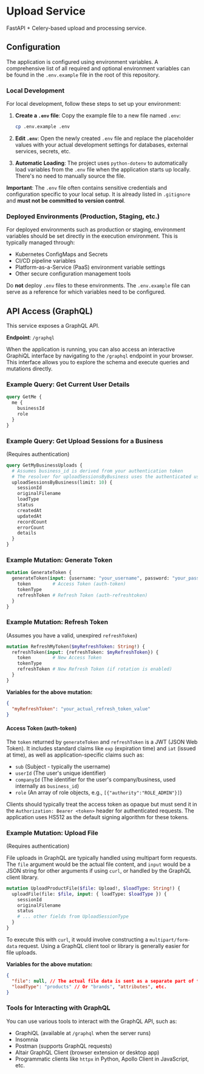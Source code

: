 # Upload Service

FastAPI + Celery-based upload and processing service.

## Configuration

The application is configured using environment variables. A comprehensive list of all required and optional environment variables can be found in the `.env.example` file in the root of this repository.

### Local Development

For local development, follow these steps to set up your environment:

1.  **Create a `.env` file**:
    Copy the example file to a new file named `.env`:
    ```bash
    cp .env.example .env
    ```

2.  **Edit `.env`**:
    Open the newly created `.env` file and replace the placeholder values with your actual development settings for databases, external services, secrets, etc.

3.  **Automatic Loading**:
    The project uses `python-dotenv` to automatically load variables from the `.env` file when the application starts up locally. There's no need to manually source the file.

**Important**: The `.env` file often contains sensitive credentials and configuration specific to your local setup. It is already listed in `.gitignore` and **must not be committed to version control**.

### Deployed Environments (Production, Staging, etc.)

For deployed environments such as production or staging, environment variables should be set directly in the execution environment. This is typically managed through:

*   Kubernetes ConfigMaps and Secrets
*   CI/CD pipeline variables
*   Platform-as-a-Service (PaaS) environment variable settings
*   Other secure configuration management tools

Do **not** deploy `.env` files to these environments. The `.env.example` file can serve as a reference for which variables need to be configured.

## API Access (GraphQL)

This service exposes a GraphQL API.

**Endpoint**: `/graphql`

When the application is running, you can also access an interactive GraphiQL interface by navigating to the `/graphql` endpoint in your browser. This interface allows you to explore the schema and execute queries and mutations directly.

### Example Query: Get Current User Details

```graphql
query GetMe {
  me {
    businessId
    role
  }
}
```

### Example Query: Get Upload Sessions for a Business

(Requires authentication)

```graphql
query GetMyBusinessUploads {
  # Assumes business_id is derived from your authentication token
  # The resolver for uploadSessionsByBusiness uses the authenticated user's business_id
  uploadSessionsByBusiness(limit: 10) {
    sessionId
    originalFilename
    loadType
    status
    createdAt
    updatedAt
    recordCount
    errorCount
    details
  }
}
```

### Example Mutation: Generate Token

```graphql
mutation GenerateToken {
  generateToken(input: {username: "your_username", password: "your_password"}) {
    token        # Access Token (auth-token)
    tokenType
    refreshToken # Refresh Token (auth-refreshtoken)
  }
}
```

### Example Mutation: Refresh Token

(Assumes you have a valid, unexpired `refreshToken`)

```graphql
mutation RefreshMyToken($myRefreshToken: String!) {
  refreshToken(input: {refreshToken: $myRefreshToken}) {
    token        # New Access Token
    tokenType
    refreshToken # New Refresh Token (if rotation is enabled)
  }
}
```
**Variables for the above mutation:**
```json
{
  "myRefreshToken": "your_actual_refresh_token_value"
}
```

#### Access Token (auth-token)

The `token` returned by `generateToken` and `refreshToken` is a JWT (JSON Web Token). It includes standard claims like `exp` (expiration time) and `iat` (issued at time), as well as application-specific claims such as:
*   `sub` (Subject - typically the username)
*   `userId` (The user's unique identifier)
*   `companyId` (The identifier for the user's company/business, used internally as `business_id`)
*   `role` (An array of role objects, e.g., `[{"authority":"ROLE_ADMIN"}]`)

Clients should typically treat the access token as opaque but must send it in the `Authorization: Bearer <token>` header for authenticated requests. The application uses HS512 as the default signing algorithm for these tokens.

### Example Mutation: Upload File

(Requires authentication)

File uploads in GraphQL are typically handled using multipart form requests. The `file` argument would be the actual file content, and `input` would be a JSON string for other arguments if using `curl`, or handled by the GraphQL client library.

```graphql
mutation UploadProductFile($file: Upload!, $loadType: String!) {
  uploadFile(file: $file, input: { loadType: $loadType }) {
    sessionId
    originalFilename
    status
    # ... other fields from UploadSessionType
  }
}
```
To execute this with `curl`, it would involve constructing a `multipart/form-data` request. Using a GraphQL client tool or library is generally easier for file uploads.

**Variables for the above mutation:**
```json
{
  "file": null, // The actual file data is sent as a separate part of the multipart request
  "loadType": "products" // Or "brands", "attributes", etc.
}
```

### Tools for Interacting with GraphQL

You can use various tools to interact with the GraphQL API, such as:
*   GraphiQL (available at `/graphql` when the server runs)
*   Insomnia
*   Postman (supports GraphQL requests)
*   Altair GraphQL Client (browser extension or desktop app)
*   Programmatic clients like `httpx` in Python, Apollo Client in JavaScript, etc.

